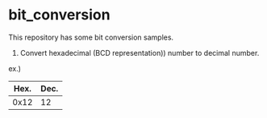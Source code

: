 # bit_conversion
 This repository has some bit conversion samples.

1. Convert hexadecimal (BCD representation)) number to decimal number.

ex.)

|Hex.|Dec.|
|--|--|
|0x12|12|

